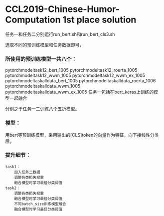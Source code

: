 # CCL2019-Chinese-Humor-Computation 1st place solution 
任务一和任务二分别运行run_bert.sh和run_bert_cls3.sh 

选取不同的预训练模型和任务数据即可， 
### 所使用的预训练模型一共八个： 
pytorchmodeltask12_bert_1005 
pytorchmodeltask12_roerta_1005 
pytorchmodeltask12_wwm_1005 
pytorchmodeltask12_wwm_ex_1005 
pytorchmodeltaskalldata_bert_1005 
pytorchmodeltaskalldata_roerta_1006 
pytorchmodeltaskalldata_wwm_1005 
pytorchmodeltaskalldata_wwm_ex_1005 
任务一包括在bert_keras上训练的模型一起融合 

分别之于任务一二训练八个五折模型。 
### 模型： 
用bert等预训练模型，采用输出的[CLS]token的向量作为特征，向下接线性分类层。 

### 提升细节：
	task1：
		加入任务二数据 
		调整各类损失权重 
		融合模型时学习最佳分类阈值 
	task2：
		调整各类损失权重 
		融合模型时学习最佳分类阈值 
		不同batch_size训练模型融合 
		融合模型时学习最佳分类阈值 
